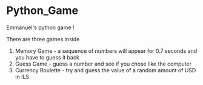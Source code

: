 # Python_Game
Emmanuel's python game ! 

There are three games inside 

1. Memory Game - a sequence of numbers will appear for 0.7 seconds and you have to
    guess it back
2. Guess Game - guess a number and see if you chose like the computer
3. Currency Roulette - try and guess the value of a random amount of USD in ILS
